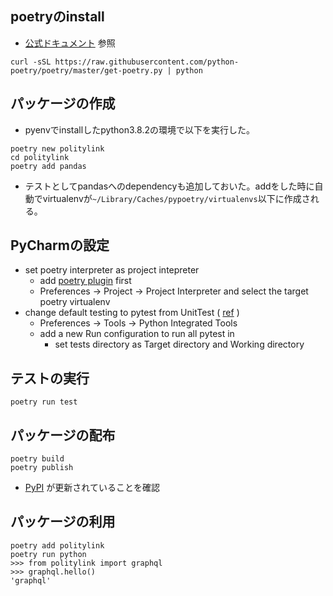 ## poetryのinstall
* [公式ドキュメント](https://python-poetry.org/docs/) 参照

```
curl -sSL https://raw.githubusercontent.com/python-poetry/poetry/master/get-poetry.py | python
```

## パッケージの作成
* pyenvでinstallしたpython3.8.2の環境で以下を実行した。
```
poetry new politylink
cd politylink
poetry add pandas
```
* テストとしてpandasへのdependencyも追加しておいた。addをした時に自動でvirtualenvが`~/Library/Caches/pypoetry/virtualenvs`以下に作成される。

## PyCharmの設定
* set poetry interpreter as project intepreter
    * add [poetry plugin](https://plugins.jetbrains.com/plugin/14307-poetry) first
    * Preferences -> Project -> Project Interpreter and select the target poetry virtualenv
* change default testing to pytest from UnitTest ( [ref](https://pleiades.io/help/pycharm/pytest.html) )
    * Preferences -> Tools -> Python Integrated Tools
    * add a new Run configuration to run all pytest in
        * set tests directory as Target directory and Working directory

## テストの実行
```
poetry run test
```

## パッケージの配布
```
poetry build
poetry publish
```
* [PyPI](https://pypi.org/project/politylink/) が更新されていることを確認

## パッケージの利用
```
poetry add politylink
poetry run python
>>> from politylink import graphql
>>> graphql.hello()
'graphql'
```